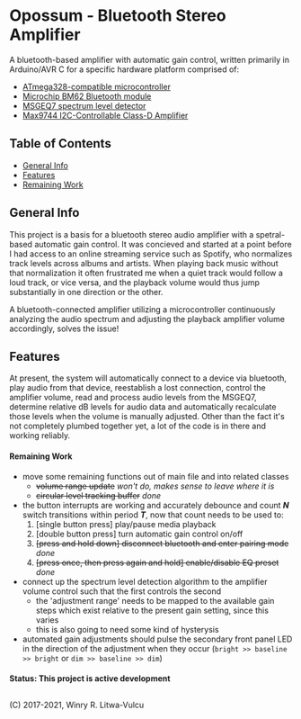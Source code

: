 # Opossum - Bluetooth Stereo Amplifier #
A bluetooth-based amplifier with automatic gain control, written primarily in Arduino/AVR C for a specific hardware platform comprised of:
  * [ATmega328-compatible microcontroller](https://www.microchip.com/wwwproducts/en/ATmega328)
  * [Microchip BM62 Bluetooth module](https://www.microchip.com/wwwproducts/en/BM62)
  * [MSGEQ7 spectrum level detector](https://www.sparkfun.com/datasheets/Components/General/MSGEQ7.pdf)
  * [Max9744 I2C-Controllable Class-D Amplifier](https://www.maximintegrated.com/en/products/analog/audio/MAX9744.html)



## Table of Contents ##
* [General Info](#general-info)
* [Features](#features)
* [Remaining Work](#remaining-work)

## General Info ##
This project is a basis for a bluetooth stereo audio amplifier with a spetral-based automatic gain control. It was concieved and started at a point before I had access to an online streaming service such as Spotify, who normalizes track levels across albums and artists. When playing back music without that normalization it often frustrated me when a quiet track would follow a loud track, or vice versa, and the playback volume would thus jump substantially in one direction or the other.

A bluetooth-connected amplifier utilizing a microcontroller continuously analyzing the audio spectrum and adjusting the playback amplifier volume accordingly, solves the issue!

## Features ##
At present, the system will automatically connect to a device via bluetooth, play audio from that device, reestablish a lost connection, control the amplifier volume, read and process audio levels from the MSGEQ7, determine relative dB levels for audio data and automatically recalculate those levels when the volume is manually adjusted. Other than the fact it's not completely plumbed together yet, a lot of the code is in there and working reliably.

#### Remaining Work ####
* move some remaining functions out of main file and into related classes
  * ~~volume range update~~ _won't do, makes sense to leave where it is_
  * ~~circular level tracking buffer~~ _done_
* the button interrupts are working and accurately debounce and count _**N**_ switch transitions within period _**T**_, now that count needs to be used to:
  1) [single button press] play/pause media playback
  2) [double button press] turn automatic gain control on/off
  3) ~~[press and hold down] disconnect bluetooth and enter pairing mode~~ _done_
  4) ~~[press once, then press again and hold] enable/disable EQ preset~~ _done_
* connect up the spectrum level detection algorithm to the amplifier volume control such that the first controls the second
  * the 'adjustment range' needs to be mapped to the available gain steps which exist relative to the present gain setting, since this varies
  * this is also going to need some kind of hysterysis
* automated gain adjustments should pulse the secondary front panel LED in the direction of the adjustment when they occur (`bright >> baseline >> bright` or `dim >> baseline >> dim`)

#### Status: This project is active development ####

## ##
(C) 2017-2021, Winry R. Litwa-Vulcu

